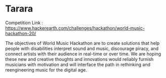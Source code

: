 # Tarara

Competition Link : 
https://www.hackerearth.com/challenges/hackathon/world-music-hackathon-20/


The objectives of World Music Hackathon are to create solutions that help people with disabilities interpret sound and music, discourage piracy, and connect artists with their audience in real-time or over time. We are hoping these new and creative thoughts and innovations would reliably furnish musicians with motivation and will interface the path in rethinking and reengineering music for the digital age.
